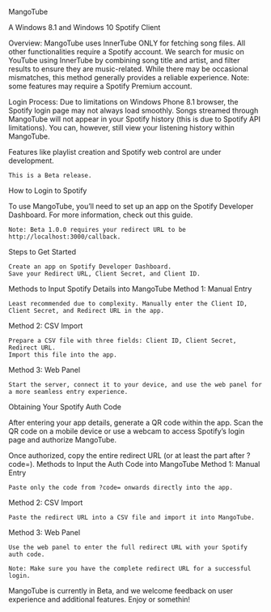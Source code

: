 MangoTube

A Windows 8.1 and Windows 10 Spotify Client

Overview: MangoTube uses InnerTube ONLY for fetching song files. All other functionalities require a Spotify account. We search for music on YouTube using InnerTube by combining song title and artist, and filter results to ensure they are music-related. While there may be occasional mismatches, this method generally provides a reliable experience. Note: some features may require a Spotify Premium account.

Login Process: Due to limitations on Windows Phone 8.1 browser, the Spotify login page may not always load smoothly. Songs streamed through MangoTube will not appear in your Spotify history (this is due to Spotify API limitations). You can, however, still view your listening history within MangoTube.

Features like playlist creation and Spotify web control are under development.

    This is a Beta release.

How to Login to Spotify

To use MangoTube, you’ll need to set up an app on the Spotify Developer Dashboard. For more information, check out this guide.

    Note: Beta 1.0.0 requires your redirect URL to be http://localhost:3000/callback.

Steps to Get Started

    Create an app on Spotify Developer Dashboard.
    Save your Redirect URL, Client Secret, and Client ID.

Methods to Input Spotify Details into MangoTube
Method 1: Manual Entry

    Least recommended due to complexity. Manually enter the Client ID, Client Secret, and Redirect URL in the app.

Method 2: CSV Import

    Prepare a CSV file with three fields: Client ID, Client Secret, Redirect URL.
    Import this file into the app.

Method 3: Web Panel

    Start the server, connect it to your device, and use the web panel for a more seamless entry experience.

Obtaining Your Spotify Auth Code

After entering your app details, generate a QR code within the app. Scan the QR code on a mobile device or use a webcam to access Spotify’s login page and authorize MangoTube.

Once authorized, copy the entire redirect URL (or at least the part after ?code=).
Methods to Input the Auth Code into MangoTube
Method 1: Manual Entry

    Paste only the code from ?code= onwards directly into the app.

Method 2: CSV Import

    Paste the redirect URL into a CSV file and import it into MangoTube.

Method 3: Web Panel

    Use the web panel to enter the full redirect URL with your Spotify auth code.

    Note: Make sure you have the complete redirect URL for a successful login.

MangoTube is currently in Beta, and we welcome feedback on user experience and additional features. Enjoy or somethin!
